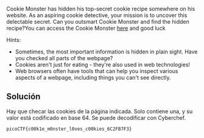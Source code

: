 Cookie Monster has hidden his top-secret cookie recipe somewhere on his website. As an aspiring cookie detective, your mission is to uncover this delectable secret. Can you outsmart Cookie Monster and find the hidden recipe?You can access the Cookie Monster [here](http://verbal-sleep.picoctf.net:56241/) and good luck

Hints:
- Sometimes, the most important information is hidden in plain sight. Have you checked all parts of the webpage?
- Cookies aren't just for eating - they're also used in web technologies!
- Web browsers often have tools that can help you inspect various aspects of a webpage, including things you can't see directly.

## Solución
Hay que checar las cookies de la página indicada. Solo contiene una, y su valor está codificado en base 64. Se puede decodificar con Cyberchef.

`picoCTF{c00k1e_m0nster_l0ves_c00kies_6C2FB7F3}`